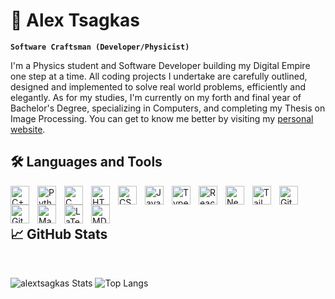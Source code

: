 # 🪬 Alex Tsagkas

**`Software Craftsman (Developer/Physicist)`**

I'm a Physics student and Software Developer building my Digital Empire one step at a time. All coding projects I undertake are carefully outlined, designed and implemented to solve real world problems, efficiently and elegantly. As for my studies, I'm currently on my forth and final year of Bachelor's Degree, specializing in Computers, and completing my Thesis on Image Processing. You can get to know me better by visiting my [personal website](https://alextsagkas.com).

## 🛠️ Languages and Tools

<!-- C++ -->
<img align="left" alt="C++" width="30px" style="padding-right:10px;" src="https://cdn.jsdelivr.net/gh/devicons/devicon/icons/cplusplus/cplusplus-original.svg" />
<!-- Python -->
<img align="left" alt="Python" width="30px" style="padding-right:10px;" src="https://cdn.jsdelivr.net/gh/devicons/devicon/icons/python/python-original.svg" />
<!-- C -->
<img align="left" alt="C" width="30px" style="padding-right:10px;" src="https://cdn.jsdelivr.net/gh/devicons/devicon/icons/c/c-original.svg" />
<!-- HTML -->
<img align="left" alt="HTML" width="30px" style="padding-right:10px;" src="https://cdn.jsdelivr.net/gh/devicons/devicon/icons/html5/html5-original.svg"/>
<!-- CSS -->
<img align="left" alt="CSS" width="30px" style="padding-right:10px;" src="https://cdn.jsdelivr.net/gh/devicons/devicon/icons/css3/css3-original.svg"/>
<!-- JS -->
<img align="left" alt="Javascript" width="30px" style="padding-right:10px;" src="https://cdn.jsdelivr.net/gh/devicons/devicon/icons/javascript/javascript-original.svg" />
<!-- Typescript -->
<img align="left" alt="Typescript" width="30px" style="padding-right:10px;" src="https://cdn.jsdelivr.net/gh/devicons/devicon/icons/typescript/typescript-original.svg" />
<!-- React -->
<img align="left" alt="React" width="30px" style="padding-right:10px;" src="https://cdn.jsdelivr.net/gh/devicons/devicon/icons/react/react-original.svg" />
<!-- NextJS -->
<img align="left" alt="NectJS" width="30px" style="padding-right:10px;" src="https://cdn.jsdelivr.net/gh/devicons/devicon/icons/nextjs/nextjs-original.svg" />
<!-- TailwindCSS -->
<img align="left" alt="TailwindCSS" width="30px" style="padding-right:10px;" src="https://cdn.jsdelivr.net/gh/devicons/devicon/icons/tailwindcss/tailwindcss-plain.svg" />
<!-- Git -->
<img align="left" alt="Git" width="30px" style="padding-right:10px;" src="https://cdn.jsdelivr.net/gh/devicons/devicon/icons/git/git-original.svg" />
<!-- GitHub -->
<img align="left" alt="GitHub" width="30px" style="padding-right:10px;" src="https://cdn.jsdelivr.net/gh/devicons/devicon/icons/github/github-original.svg" />
<!-- MacOS -->
<img align="left" alt="MacOS" width="30px" style="padding-right:10px;" src="https://cdn.jsdelivr.net/gh/devicons/devicon/icons/apple/apple-original.svg" />
<!-- LaTeX -->
<img align="left" alt="LaTeX" width="30px" style="padding-right:10px;" src="https://cdn.jsdelivr.net/gh/devicons/devicon/icons/latex/latex-original.svg" />
<!-- MD -->
<img align="left" alt="MD" width="30px" style="padding-right:10px;" src="https://cdn.jsdelivr.net/gh/devicons/devicon/icons/markdown/markdown-original.svg" />
<br />
<br />

## 📈 GitHub Stats

<br />

![alextsagkas Stats](https://github-readme-stats.vercel.app/api?username=alextsagkas&show_icons=true&theme=dracula)
![Top Langs](https://github-readme-stats.vercel.app/api/top-langs/?username=alextsagkas&langs_count=8&layout=compact&hide=TeX)

<!-- <details>
    <summary>
        <h3>💻 Alex Tsagkas Coding Journey</h3>
    </summary>

</details> -->
